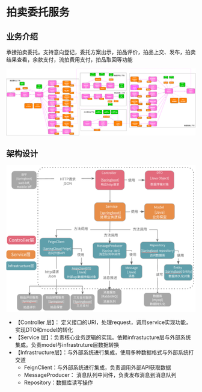 # 拍卖委托服务

## 业务介绍

承接拍卖委托。支持意向登记，委托方案出示，拍品评价，拍品上交、发布，拍卖结果查看，余款支付，流拍费用支付，拍品取回等功能

![8Xflow](./8xflow.png)
## 架构设计

![架构图](./architecture.png)

- 【Controller 层】： 定义接口的URI，处理request，调用service实现功能，实现DTO和model的转化
- 【Service 层】：负责核心业务逻辑的实现。依赖infrastucture层与外部系统集成。负责model与infrastruture层数据转换
- 【Infrastructure层】：与外部系统进行集成，使用多种数据格式与外部系统打交道
    - FeignClient：与外部系统进行集成，负责调用外部API获取数据
    - MessageProducer： 消息队列中间件，负责发布消息到消息队列
    - Repository：数据库读写操作

